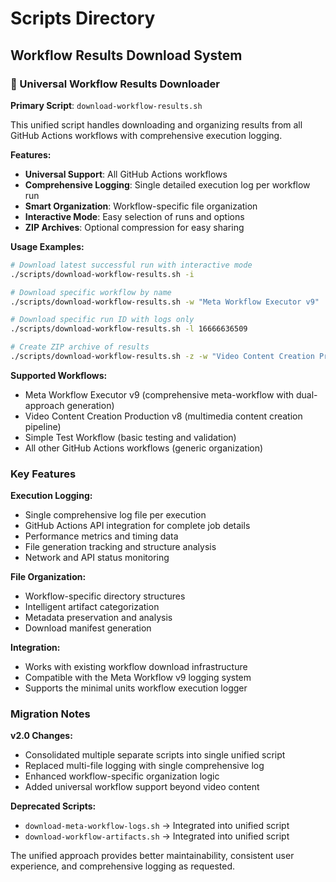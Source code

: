 # Scripts Directory

## Workflow Results Download System

### 🚀 Universal Workflow Results Downloader
**Primary Script**: `download-workflow-results.sh`

This unified script handles downloading and organizing results from all GitHub Actions workflows with comprehensive execution logging.

**Features:**
- **Universal Support**: All GitHub Actions workflows
- **Comprehensive Logging**: Single detailed execution log per workflow run
- **Smart Organization**: Workflow-specific file organization
- **Interactive Mode**: Easy selection of runs and options
- **ZIP Archives**: Optional compression for easy sharing

**Usage Examples:**
```bash
# Download latest successful run with interactive mode
./scripts/download-workflow-results.sh -i

# Download specific workflow by name
./scripts/download-workflow-results.sh -w "Meta Workflow Executor v9"

# Download specific run ID with logs only
./scripts/download-workflow-results.sh -l 16666636509

# Create ZIP archive of results
./scripts/download-workflow-results.sh -z -w "Video Content Creation Production v8"
```

**Supported Workflows:**
- Meta Workflow Executor v9 (comprehensive meta-workflow with dual-approach generation)
- Video Content Creation Production v8 (multimedia content creation pipeline)
- Simple Test Workflow (basic testing and validation)
- All other GitHub Actions workflows (generic organization)

### Key Features

**Execution Logging:**
- Single comprehensive log file per execution
- GitHub Actions API integration for complete job details
- Performance metrics and timing data
- File generation tracking and structure analysis
- Network and API status monitoring

**File Organization:**
- Workflow-specific directory structures
- Intelligent artifact categorization
- Metadata preservation and analysis
- Download manifest generation

**Integration:**
- Works with existing workflow download infrastructure
- Compatible with the Meta Workflow v9 logging system
- Supports the minimal units workflow execution logger

### Migration Notes

**v2.0 Changes:**
- Consolidated multiple separate scripts into single unified script
- Replaced multi-file logging with single comprehensive log
- Enhanced workflow-specific organization logic
- Added universal workflow support beyond video content

**Deprecated Scripts:**
- `download-meta-workflow-logs.sh` → Integrated into unified script
- `download-workflow-artifacts.sh` → Integrated into unified script

The unified approach provides better maintainability, consistent user experience, and comprehensive logging as requested.